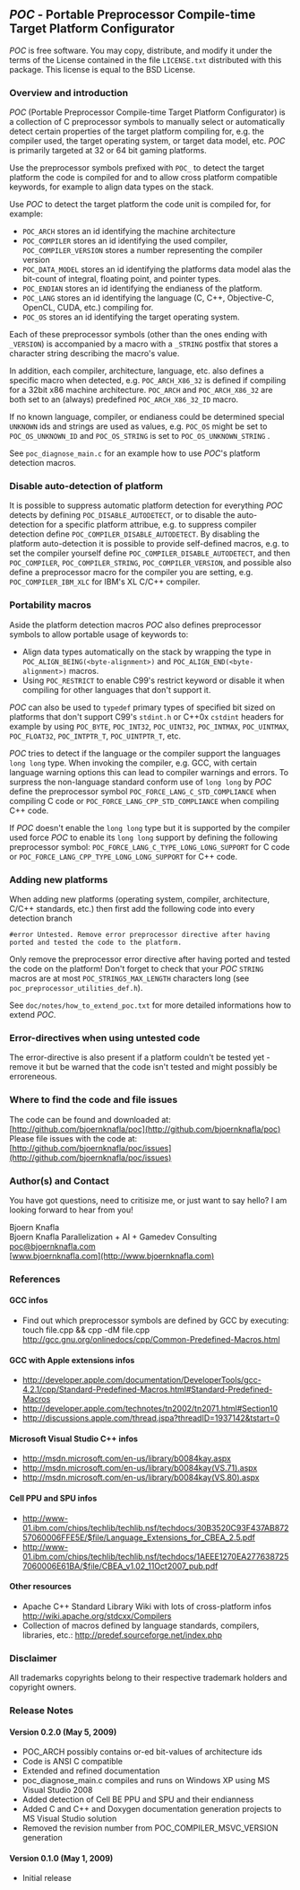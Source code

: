 *POC* - Portable Preprocessor Compile-time Target Platform Configurator
---------------------------------------------------------------------

*POC* is free software. You may copy, distribute, and modify it under the terms of the License contained in the file 
`LICENSE.txt` distributed with this package. This license is equal to the BSD License.


### Overview and introduction ###

*POC* (Portable Preprocessor Compile-time Target Platform Configurator) is a collection of C preprocessor symbols to
manually select or automatically detect certain properties of the target platform compiling for, e.g. the compiler used,
the target operating system, or target data model, etc. 
*POC* is primarily targeted at 32 or 64 bit gaming platforms.

Use the preprocessor symbols prefixed with `POC_` to detect the target platform the code is compiled for and to allow
cross platform compatible keywords, for example to align data types on the stack.

Use *POC* to detect the target platform the code unit is compiled for, for example:
- `POC_ARCH` stores an id identifying the machine architecture
- `POC_COMPILER` stores an id identifying the used compiler, `POC_COMPILER_VERSION` stores a number representing
  the compiler version
- `POC_DATA_MODEL` stores an id identifying the platforms data model alas the bit-count of integral, floating point,
  and pointer types.
- `POC_ENDIAN` stores an id identifying the endianess of the platform.
- `POC_LANG` stores an id identifying the language (C, C++, Objective-C, OpenCL, CUDA, etc.) compiling for.
- `POC_OS` stores an id identifying the target operating system.

Each of these preprocessor symbols (other than the ones ending with `_VERSION`) is accompanied by a macro 
with a `_STRING` postfix that stores a character string describing the macro's value.

In addition, each compiler, architecture, language, etc. also defines a specific macro when detected, e.g.
`POC_ARCH_X86_32` is defined if compiling for a 32bit x86 machine architecture. `POC_ARCH` and `POC_ARCH_X86_32`
are both set to an (always) predefined `POC_ARCH_X86_32_ID` macro.

If no known language, compiler, or endianess could be determined special `UNKNOWN` ids and strings are used as
values, e.g. `POC_OS` might be set to `POC_OS_UNKNOWN_ID` and `POC_OS_STRING` is set to `POC_OS_UNKNOWN_STRING` .

See `poc_diagnose_main.c` for an example how to use *POC*'s platform detection macros.


### Disable auto-detection of platform ###

It is possible to suppress automatic platform detection for everything *POC* detects by defining
`POC_DISABLE_AUTODETECT`, or to disable the auto-detection for a specific platform attribue, e.g. to suppress
compiler detection define `POC_COMPILER_DISABLE_AUTODETECT`.
By disabling the platform auto-detection it is possible to provide self-defined macros, e.g. to set the compiler
yourself define `POC_COMPILER_DISABLE_AUTODETECT`, and then `POC_COMPILER`, `POC_COMPILER_STRING`, 
`POC_COMPILER_VERSION`, and possible also define a preprocessor macro for the compiler you are
setting, e.g. `POC_COMPILER_IBM_XLC` for IBM's XL C/C++ compiler.
 

### Portability macros ###

Aside the platform detection macros *POC* also defines preprocessor symbols to allow portable usage of keywords to:
- Align data types automatically on the stack by wrapping the type in `POC_ALIGN_BEING(<byte-alignment>)` and
  `POC_ALIGN_END(<byte-alignment>)` macros.
- Using `POC_RESTRICT` to enable C99's restrict keyword or disable it when compiling for other languages that
  don't support it.

*POC* can also be used to `typedef` primary types of specified bit sized on 
platforms that don't support C99's `stdint.h` or C++0x `cstdint` headers for example 
by using `POC_BYTE`, `POC_INT32`, `POC_UINT32`, `POC_INTMAX`, `POC_UINTMAX`, `POC_FLOAT32`, `POC_INTPTR_T`, 
`POC_UINTPTR_T`, etc.

*POC* tries to detect if the language or the compiler support the languages `long long` type.
When invoking the compiler, e.g. GCC, with certain language warning options this can lead
to compiler warnings and errors. To surpress the non-language standard conform use of
`long long` by *POC* define the preprocessor symbol `POC_FORCE_LANG_C_STD_COMPLIANCE` when
compiling C code or `POC_FORCE_LANG_CPP_STD_COMPLIANCE` when compiling C++ code.

If *POC* doesn't enable the `long long` type but it is supported by the compiler used
force *POC* to enable its `long long` support by defining the following preprocessor symbol:
`POC_FORCE_LANG_C_TYPE_LONG_LONG_SUPPORT` for C code or `POC_FORCE_LANG_CPP_TYPE_LONG_LONG_SUPPORT`
for C++ code.


### Adding new platforms ###

When adding new platforms (operating system, compiler, architecture, C/C++ standards, etc.) then 
first add the following code into every detection branch 

    #error Untested. Remove error preprocessor directive after having ported and tested the code to the platform. 

 
Only remove the preprocessor error directive after having ported and tested the code on the platform!
Don't forget to check that your *POC* `STRING` macros are at most `POC_STRINGS_MAX_LENGTH` characters long
(see `poc_preprocessor_utilities_def.h`). 

See `doc/notes/how_to_extend_poc.txt` for more detailed informations how to extend *POC*.


### Error-directives when using untested code ###

The error-directive is also present if a platform couldn't be tested yet - remove it but be warned that the code isn't 
tested and might possibly be erroreneous.


### Where to find the code and file issues ###

The code can be found and downloaded at: [http://github.com/bjoernknafla/poc](http://github.com/bjoernknafla/poc)
Please file issues with the code at: [http://github.com/bjoernknafla/poc/issues](http://github.com/bjoernknafla/poc/issues)


### Author(s) and Contact ###

You have got questions, need to critisize me, or just want to say hello? I am 
looking forward to hear from you!

Bjoern Knafla  
Bjoern Knafla Parallelization + AI + Gamedev Consulting  
[poc@bjoernknafla.com](mailto:amp@bjoernknafla.com)  
[www.bjoernknafla.com](http://www.bjoernknafla.com) 


### References ###

#### GCC infos ####
- Find out which preprocessor symbols are defined by GCC by executing: touch file.cpp && cpp -dM file.cpp
  http://gcc.gnu.org/onlinedocs/cpp/Common-Predefined-Macros.html

#### GCC with Apple extensions infos ####
- http://developer.apple.com/documentation/DeveloperTools/gcc-4.2.1/cpp/Standard-Predefined-Macros.html#Standard-Predefined-Macros
- http://developer.apple.com/technotes/tn2002/tn2071.html#Section10
- http://discussions.apple.com/thread.jspa?threadID=1937142&tstart=0

#### Microsoft Visual Studio C++ infos ####
- http://msdn.microsoft.com/en-us/library/b0084kay.aspx
- http://msdn.microsoft.com/en-us/library/b0084kay(VS.71).aspx
- http://msdn.microsoft.com/en-us/library/b0084kay(VS.80).aspx

#### Cell PPU and SPU infos ####
- http://www-01.ibm.com/chips/techlib/techlib.nsf/techdocs/30B3520C93F437AB87257060006FFE5E/$file/Language_Extensions_for_CBEA_2.5.pdf
- http://www-01.ibm.com/chips/techlib/techlib.nsf/techdocs/1AEEE1270EA2776387257060006E61BA/$file/CBEA_v1.02_11Oct2007_pub.pdf

#### Other resources ####
- Apache C++ Standard Library Wiki with lots of cross-platform infos
  http://wiki.apache.org/stdcxx/Compilers
- Collection of macros defined by language standards, compilers, libraries, etc.:
  http://predef.sourceforge.net/index.php 


### Disclaimer ###

All trademarks copyrights belong to their respective trademark holders and
copyright owners.


### Release Notes ###

#### Version 0.2.0 (May 5, 2009) ####
- POC_ARCH possibly contains or-ed bit-values of architecture ids
- Code is ANSI C compatible
- Extended and refined documentation
- poc_diagnose_main.c compiles and runs on Windows XP using 
  MS Visual Studio 2008
- Added detection of Cell BE PPU and SPU and their endianness
- Added C and C++ and Doxygen documentation generation projects to 
  MS Visual Studio solution
- Removed the revision number from POC_COMPILER_MSVC_VERSION generation

#### Version 0.1.0 (May 1, 2009) ####
- Initial release
